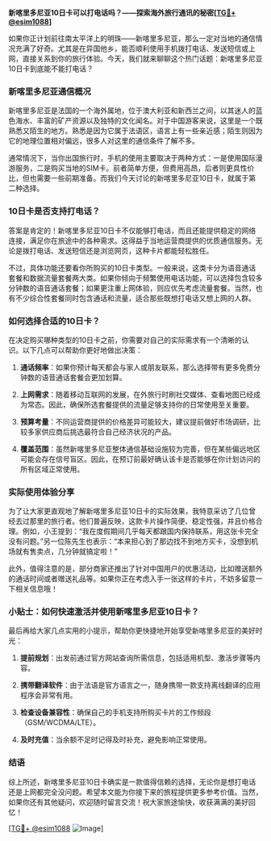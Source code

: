 **新喀里多尼亚10日卡可以打电话吗？——探索海外旅行通讯的秘密[[TG💪+ @esim1088](https://t.me/s/esim1088)]**

如果你正计划前往南太平洋上的明珠——新喀里多尼亚，那么一定对当地的通信情况充满了好奇。尤其是在异国他乡，能否顺利使用手机拨打电话、发送短信或上网，直接关系到你的旅行体验。今天，我们就来聊聊这个热门话题：新喀里多尼亚10日卡到底能不能打电话？

### 新喀里多尼亚通信概况

新喀里多尼亚是法国的一个海外属地，位于澳大利亚和新西兰之间，以其迷人的蓝色海水、丰富的矿产资源以及独特的文化闻名。对于中国游客来说，这里是一个既熟悉又陌生的地方。熟悉是因为它属于法语区，语言上有一些亲近感；陌生则因为它的地理位置相对偏远，很多人对这里的通信条件了解不多。

通常情况下，当你出国旅行时，手机的使用主要取决于两种方式：一是使用国际漫游服务，二是购买当地的SIM卡。前者简单方便，但费用高昂，后者则更具性价比，但也需要一些前期准备。而我们今天讨论的新喀里多尼亚10日卡，就属于第二种选择。

### 10日卡是否支持打电话？

答案是肯定的！新喀里多尼亚10日卡不仅能够打电话，而且还能提供稳定的网络连接，满足你在旅途中的各种需求。这得益于当地运营商提供的优质通信服务。无论是拨打电话、发送短信还是浏览网页，这种卡片都能轻松胜任。

不过，具体功能还要看你所购买的10日卡类型。一般来说，这类卡分为语音通话套餐和数据流量套餐两大类。如果你倾向于频繁使用电话功能，可以选择包含较多分钟数的语音通话套餐；如果更注重上网体验，则应优先考虑流量套餐。当然，也有不少综合性套餐同时包含通话和流量，适合那些既想打电话又想上网的人群。

### 如何选择合适的10日卡？

在决定购买哪种类型的10日卡之前，你需要对自己的实际需求有一个清晰的认识。以下几点可以帮助你更好地做出决策：

1. **通话频率**：如果你预计每天都会与家人或朋友联系，那么选择带有更多免费分钟数的语音通话套餐会更加划算。
   
2. **上网需求**：随着移动互联网的发展，在外旅行时刷社交媒体、查看地图已经成为常态。因此，确保所选套餐提供的流量足够支持你的日常使用至关重要。

3. **预算考量**：不同运营商提供的价格差异可能较大，建议提前做好市场调研，比较多家供应商后挑选最符合自己经济状况的产品。

4. **覆盖范围**：虽然新喀里多尼亚整体通信基础设施较为完善，但在某些偏远地区可能会存在信号盲区。因此，在预订前最好确认该卡是否能够在你计划访问的所有区域正常使用。

### 实际使用体验分享

为了让大家更直观地了解新喀里多尼亚10日卡的实际效果，我特意采访了几位曾经去过那里的旅行者。他们普遍反映，这款卡片操作简便、稳定性强，并且价格合理。例如，小王提到：“我在度假期间几乎每天都跟国内保持联系，用这张卡完全没有问题。”另一位陈先生也表示：“本来担心到了那边找不到地方买卡，没想到机场就有售卖点，几分钟就搞定啦！”

此外，值得注意的是，部分商家还推出了针对中国用户的优惠活动，比如赠送额外的通话时间或者赠送礼品等。如果你正在考虑入手一张这样的卡片，不妨多留意一下相关信息哦！

### 小贴士：如何快速激活并使用新喀里多尼亚10日卡？

最后再给大家几点实用的小提示，帮助你更快捷地开始享受新喀里多尼亚的美好时光：

1. **提前规划**：出发前通过官方网站查询所需信息，包括适用机型、激活步骤等内容。
   
2. **携带翻译软件**：由于法语是官方语言之一，随身携带一款支持离线翻译的应用程序会非常有用。

3. **检查设备兼容性**：确保自己的手机支持所购买卡片的工作频段（GSM/WCDMA/LTE）。

4. **及时充值**：当余额不足时记得及时补充，避免影响正常使用。

### 结语

综上所述，新喀里多尼亚10日卡确实是一款值得信赖的选择，无论你是想打电话还是上网都完全没问题。希望本文能为你接下来的旅程提供更多参考价值。当然，如果你还有其他疑问，欢迎随时留言交流！祝大家旅途愉快，收获满满的美好回忆！

[[TG💪+ @esim1088](https://t.me/s/esim1088) ![Image](https://i.postimg.cc/4NQfJmqS/Snipaste-2025-05-13-00-14-12.png)]
